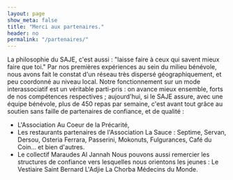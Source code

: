 ```yaml
---
layout: page
show_meta: false
title: "Merci aux partenaires."
header: no
permalink: "/partenaires/"
---
```

La philosophie du SAJE, c'est aussi : "laisse faire à ceux qui savent mieux faire que toi."
Par nos premières expériences au sein du milieu bénévole, nous avons fait le constat d'un réseau très dispersé géographiquement, et peu coordonné au niveau local.
Notre fonctionnement sur un mode interassociatif est un véritable parti-pris : on avance mieux ensemble, forts de nos compétences respectives ; aujourd'hui, si le SAJE  assure, avec une équipe bénévole, plus de 450 repas par semaine, c'est avant tout grâce au soutien sans faille de partenaires de confiance, et de qualité :

- L'Association Au Coeur de la Précarité,
- Les restaurants partenaires de l'Association La Sauce : Septime, Servan, Dersou, Osteria Ferrara, Passerini, Mokonuts, Fulgurances, Café du Coin... et bien d'autres.
- Le collectif Maraudes Al Jannah
Nous pouvons aussi remercier les structures de confiance vers lesquelles nous orientons les jeunes :
Le Vestiaire Saint Bernard
L'Adjie
La Chorba
Médecins du Monde.
